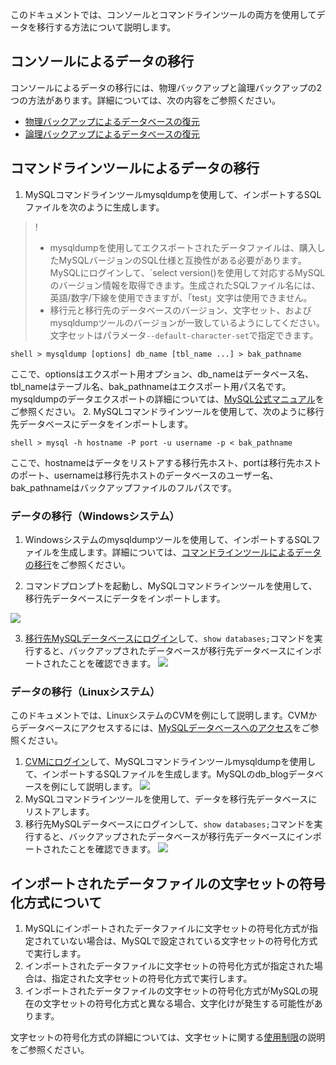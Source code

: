 このドキュメントでは、コンソールとコマンドラインツールの両方を使用してデータを移行する方法について説明します。

## コンソールによるデータの移行
コンソールによるデータの移行には、物理バックアップと論理バックアップの2つの方法があります。詳細については、次の内容をご参照ください。
- [物理バックアップによるデータベースの復元](https://intl.cloud.tencent.com/zh/document/product/236/31910)
- [論理バックアップによるデータベースの復元](https://intl.cloud.tencent.com/zh/document/product/236/31909)

<span id="AA"></span>
## コマンドラインツールによるデータの移行
1. MySQLコマンドラインツールmysqldumpを使用して、インポートするSQLファイルを次のように生成します。
>!
>- mysqldumpを使用してエクスポートされたデータファイルは、購入したMySQLバージョンのSQL仕様と互換性がある必要があります。MySQLにログインして、`select version()を使用して対応するMySQLのバージョン情報を取得できます。生成されたSQLファイル名には、英語/数字/下線を使用できますが、「test」文字は使用できません。
>- 移行元と移行先のデータベースのバージョン、文字セット、およびmysqldumpツールのバージョンが一致しているようにしてください。文字セットはパラメータ`--default-character-set`で指定できます。
>
```
shell > mysqldump [options] db_name [tbl_name ...] > bak_pathname
```
ここで、optionsはエクスポート用オプション、db_nameはデータベース名、tbl_nameはテーブル名、bak_pathnameはエクスポート用パス名です。
mysqldumpのデータエクスポートの詳細については、[MySQL公式マニュアル](https://dev.mysql.com/doc/refman/5.6/en/mysqldump.html)をご参照ください。
2. MySQLコマンドラインツールを使用して、次のように移行先データベースにデータをインポートします。
```
shell > mysql -h hostname -P port -u username -p < bak_pathname
```
ここで、hostnameはデータをリストアする移行先ホスト、portは移行先ホストのポート、usernameは移行先ホストのデータベースのユーザー名、bak_pathnameはバックアップファイルのフルパスです。

### データの移行（Windowsシステム）
1. Windowsシステムのmysqldumpツールを使用して、インポートするSQLファイルを生成します。詳細については、[コマンドラインツールによるデータの移行](#AA)をご参照ください。

2. コマンドプロンプトを起動し、MySQLコマンドラインツールを使用して、移行先データベースにデータをインポートします。

  ![](https://main.qcloudimg.com/raw/82fece0fed5c61437215836a6a5fdc54.png)

3. [移行先MySQLデータベースにログイン](https://dev.mysql.com/doc/refman/5.7/en/connecting.html)して、`show databases;`コマンドを実行すると、バックアップされたデータベースが移行先データベースにインポートされたことを確認できます。
![](https://main.qcloudimg.com/raw/ac73c7b6cd2dd6682dffce3cb696a3dd.png)

### データの移行（Linuxシステム）
このドキュメントでは、LinuxシステムのCVMを例にして説明します。CVMからデータベースにアクセスするには、<a href="https://intl.cloud.tencent.com/zh/document/product/236/37788" target="_blank">MySQLデータベースへのアクセス</a>をご参照ください。

1. [CVMにログイン](https://intl.cloud.tencent.com/zh/document/product/236/37788)して、MySQLコマンドラインツールmysqldumpを使用して、インポートするSQLファイルを生成します。MySQLのdb_blogデータベースを例にして説明します。
![](https://main.qcloudimg.com/raw/de40c98620c6fdd96bc7839645b70103.png)
2. MySQLコマンドラインツールを使用して、データを移行先データベースにリストアします。
3. 移行先MySQLデータベースにログインして、`show databases;`コマンドを実行すると、バックアップされたデータベースが移行先データベースにインポートされたことを確認できます。
![](https://main.qcloudimg.com/raw/072f4b0c6f2353cdd1bab1ca9b87a783.png)

## インポートされたデータファイルの文字セットの符号化方式について
1. MySQLにインポートされたデータファイルに文字セットの符号化方式が指定されていない場合は、MySQLで設定されている文字セットの符号化方式で実行します。
2. インポートされたデータファイルに文字セットの符号化方式が指定された場合は、指定された文字セットの符号化方式で実行します。
3. インポートされたデータファイルの文字セットの符号化方式がMySQLの現在の文字セットの符号化方式と異なる場合、文字化けが発生する可能性があります。

文字セットの符号化方式の詳細については、文字セットに関する<a href="https://intl.cloud.tencent.com/zh/document/product/236/7259?from_cn_redirect=1#.E5.AD.97.E7.AC.A6.E9.9B.86.E8.AF.B4.E6.98.8E" target="_blank">使用制限</a>の説明をご参照ください。


